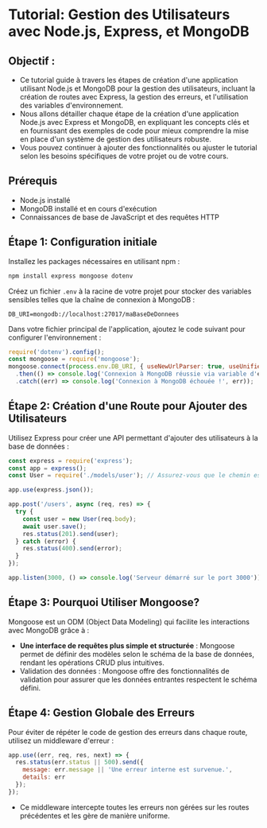 # Tutorial: Gestion des Utilisateurs avec Node.js, Express, et MongoDB

## Objectif : 
- Ce tutorial guide à travers les étapes de création d'une application utilisant Node.js et MongoDB pour la gestion des utilisateurs, incluant la création de routes avec Express, la gestion des erreurs, et l'utilisation des variables d'environnement.
- Nous allons détailler chaque étape de la création d'une application Node.js avec Express et MongoDB, en expliquant les concepts clés et en fournissant des exemples de code pour mieux comprendre la mise en place d'un système de gestion des utilisateurs robuste. 
- Vous pouvez continuer à ajouter des fonctionnalités ou ajuster le tutorial selon les besoins spécifiques de votre projet ou de votre cours.

## Prérequis

- Node.js installé
- MongoDB installé et en cours d'exécution
- Connaissances de base de JavaScript et des requêtes HTTP

## Étape 1: Configuration initiale

Installez les packages nécessaires en utilisant npm :

```bash
npm install express mongoose dotenv
```

Créez un fichier `.env` à la racine de votre projet pour stocker des variables sensibles telles que la chaîne de connexion à MongoDB :

```plaintext
DB_URI=mongodb://localhost:27017/maBaseDeDonnees
```

Dans votre fichier principal de l'application, ajoutez le code suivant pour configurer l'environnement :

```javascript
require('dotenv').config();
const mongoose = require('mongoose');
mongoose.connect(process.env.DB_URI, { useNewUrlParser: true, useUnifiedTopology: true })
  .then(() => console.log('Connexion à MongoDB réussie via variable d'environnement !'))
  .catch((err) => console.log('Connexion à MongoDB échouée !', err));
```

## Étape 2: Création d'une Route pour Ajouter des Utilisateurs

Utilisez Express pour créer une API permettant d'ajouter des utilisateurs à la base de données :

```javascript
const express = require('express');
const app = express();
const User = require('./models/user'); // Assurez-vous que le chemin est correct

app.use(express.json());

app.post('/users', async (req, res) => {
  try {
    const user = new User(req.body);
    await user.save();
    res.status(201).send(user);
  } catch (error) {
    res.status(400).send(error);
  }
});

app.listen(3000, () => console.log('Serveur démarré sur le port 3000'));
```

## Étape 3: Pourquoi Utiliser Mongoose?

Mongoose est un ODM (Object Data Modeling) qui facilite les interactions avec MongoDB grâce à :

- **Une interface de requêtes plus simple et structurée** : Mongoose permet de définir des modèles selon le schéma de la base de données, rendant les opérations CRUD plus intuitives.
- Validation des données : Mongoose offre des fonctionnalités de validation pour assurer que les données entrantes respectent le schéma défini.

## Étape 4: Gestion Globale des Erreurs

Pour éviter de répéter le code de gestion des erreurs dans chaque route, utilisez un middleware d'erreur :

```javascript
app.use((err, req, res, next) => {
  res.status(err.status || 500).send({
    message: err.message || 'Une erreur interne est survenue.',
    details: err
  });
});
```

- Ce middleware intercepte toutes les erreurs non gérées sur les routes précédentes et les gère de manière uniforme.


